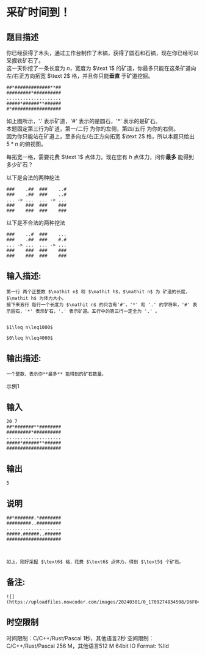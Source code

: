 # 采矿时间到！

## 题目描述

你已经获得了木头，通过工作台制作了木镐，获得了圆石和石镐，现在你已经可以采掘铁矿石了。  
这一天你挖了一条长度为 $\mathit n$，宽度为 $\text 1$ 的矿道，你最多只能在这条矿道向左/右正方向拓宽 $\text 2$ 格，并且你只能**垂直** 于矿道挖掘。  

    
    
    ##*#############**##
    #########*##########
    ....................
    #####*######**######
    #*##################

如上图所示，'.' 表示矿道，'#' 表示的是圆石，'*' 表示的是矿石。  
本题固定第三行为矿道，第一/二行 为你的左侧，第四/五行 为你的右侧。  
因为你只能站在矿道上，至多向左/右正方向拓宽 $\text 2$ 格，所以本题只给出 $5*n$ 的俯视图。  


每拓宽一格，需要花费 $\text 1$ 点体力。现在您有 $\mathit h$ 点体力，问你**最多** 能得到多少矿石？ 

  


以下是合法的两种挖法 
    
    
    ###    .##  ###    ..#  
    ###    .##  ###    ..#
    ... -> ...  ... -> ...
    ###    ###  ###    ###
    ###    ###  ###    ###

以下是不合法的两种挖法 
    
    
    ###    ..#  ###    ...
    ###    .##  ###    #.#
    ... -> ...  ... -> ...
    ###    ###  ###    ###
    ###    ###  ###    ###

## 输入描述:
    
    
    第一行 两个正整数 $\mathit n$ 和 $\mathit h$，$\mathit n$ 为 矿道的长度，$\mathit h$ 为体力大小。  
    接下来五行 每行一个长度为 $\mathit n$ 的只含有'#'，'*' 和 '.' 的字符串，'#' 表示圆石，'*' 表示矿石，'.' 表示矿道。五行中的第三行一定全为 '.' 。   
    
    
    $1\leq n\leq1000$
    
    $0\leq h\leq4000$  
    

## 输出描述:
    
    
    一个整数，表示你**最多** 能得到的矿石数量。

示例1 

## 输入
    
    
    20 7
    ##*#######**########
    #########*##########
    ....................
    #####*######**######
    ####################

## 输出
    
    
    5

## 说明
    
    
    ##*#######.*########  
    #########..#########  
    ....................  
    #####.######..######  
    ####################  
      
    
    
    如上，刚好采掘 $\text6$ 格，花费 $\text6$ 点体力，得到 $\text5$ 个矿石。  
    

## 备注:
    
    
    ![](https://uploadfiles.nowcoder.com/images/20240301/0_1709274834508/D6F040D69C1D94815E40B4277754DF7F)


## 时空限制

时间限制：C/C++/Rust/Pascal 1秒，其他语言2秒
空间限制：C/C++/Rust/Pascal 256 M，其他语言512 M
64bit IO Format: %lld